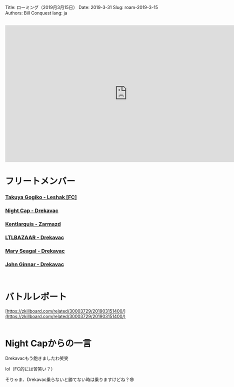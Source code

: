 Title: ローミング（2019月3月15日）
Date: 2019-3-31
Slug: roam-2019-3-15
Authors: Bill Conquest
lang: ja

<br />
<iframe width="780" height="438" src="https://www.youtube.com/embed/X_kDDSsrB6Y" frameborder="0" allow="accelerometer; autoplay; encrypted-media; gyroscope; picture-in-picture" allowfullscreen></iframe>

# フリートメンバー
### [Takuya Gogiko - Leshak [FC]](https://zkillboard.com/character/95235307/)
### [Night Cap - Drekavac](https://zkillboard.com/character/94127438/)
### [Kentlarquis - Zarmazd](https://zkillboard.com/character/94500364/)
### [LTLBAZAAR - Drekavac](https://zkillboard.com/character/91546798/)
### [Mary Seagal - Drekavac](https://zkillboard.com/character/95951870/)
### [John Ginnar - Drekavac](https://zkillboard.com/character/96603158/)
<br />

# バトルレポート
[https://zkillboard.com/related/30003729/201903151400/](https://zkillboard.com/related/30003729/201903151400/)
<br /><br />

# Night Capからの一言
<p class="left Night-Cap">Drekavacもう飽きましたわ笑笑</p>
<p class="right Takuya-Gogiko">lol（FC的には苦笑い？）</p>
<p class="left Night-Cap">そりゃま、Drekavac乗らないと勝てない時は乗りますけどね？😎</p>
